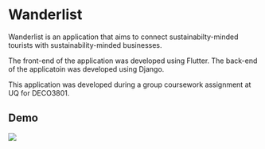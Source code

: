 # Wanderlist

Wanderlist is an application that aims to connect sustainabilty-minded tourists with sustainability-minded businesses. 

The front-end of the application was developed using Flutter. The back-end of the applicatoin was developed using Django. 

This application was developed during a group coursework assignment at UQ for DECO3801. 

## Demo 

![](wanderlist-demo.gif)
